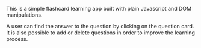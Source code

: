 This is a simple flashcard learning app built with plain Javascript and DOM manipulations.

A user can find the answer to the question by clicking on the question card. It is also possible to add or delete questions in order to improve the learning process. 
